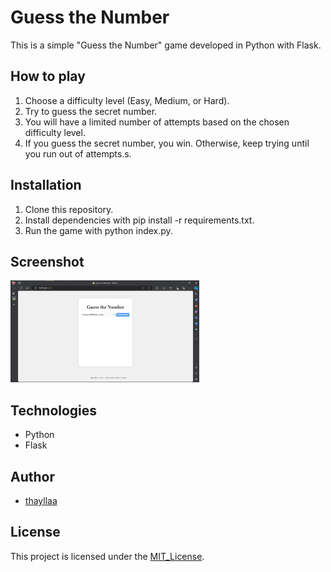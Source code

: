 # Guess the Number

This is a simple "Guess the Number" game developed in Python with Flask.

## How to play

1. Choose a difficulty level (Easy, Medium, or Hard).
2. Try to guess the secret number.
3. You will have a limited number of attempts based on the chosen difficulty level.
4. If you guess the secret number, you win. Otherwise, keep trying until you run out of attempts.s.

## Installation

1. Clone this repository.
2. Install dependencies with pip install -r requirements.txt.
3. Run the game with python index.py.

## Screenshot
<img src="https://github.com/thayllaa/GuessTheNumberGame/blob/main/Homepage_Game.png" width="60%" alt="Imagem do Jogo Adivinha o Número">

## Technologies

- Python
- Flask

## Author

- [thayllaa](https://github.com/thayllaa)

## License

This project is licensed under the [MIT_License](https://opensource.org/licenses/MIT).
